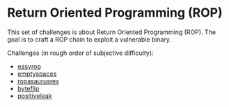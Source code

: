 # Return Oriented Programming (ROP)

This set of challenges is about Return Oriented Programming (ROP). The goal is to craft a ROP chain to exploit a vulnerable binary.

Challenges (in rough order of subjective difficulty):

- [easyrop](./easyrop/)
- [emptyspaces](./emptyspaces/)
- [ropasaurusrex](./ropasaurusrex/)
- [byteflip](./byteflip)
- [positiveleak](./positiveleak/)
